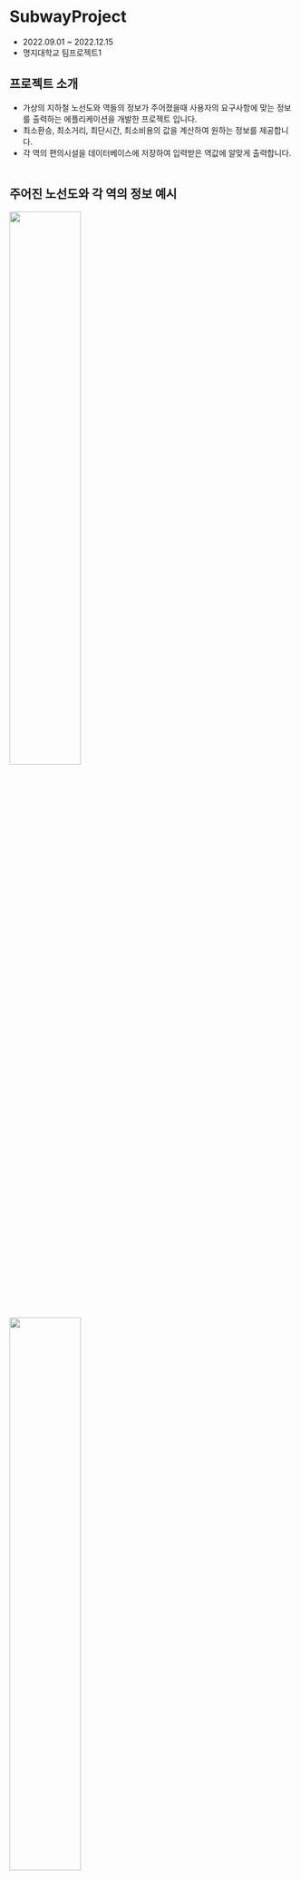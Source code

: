 # SubwayProject
* 2022.09.01 ~ 2022.12.15
* 명지대학교 팀프로젝트1

## 프로젝트 소개
* 가상의 지하철 노선도와 역들의 정보가 주어졌을때 사용자의 요구사항에 맞는 정보를 출력하는 에플리케이션을 개발한 프로젝트 입니다.
* 최소환승, 최소거리, 최단시간, 최소비용의 값을 계산하여 원하는 정보를 제공합니다.
* 각 역의 편의시설을 데이터베이스에 저장하여 입력받은 역값에 알맞게 출력합니다.
<br/><br/>
## 주어진 노선도와 각 역의 정보 예시
<img width="50%" src="https://github.com/Cthj1234/SubwayProject/assets/114575847/6e4bc6a2-6b7b-4d7c-940a-8ec931687fbf"/>
<img width="50%" src="https://github.com/Cthj1234/SubwayProject/assets/114575847/09b7a529-40a4-4eb0-84f0-0d744a2fdebf"/>
<br/><br/>

#### UseCaseDiagram
<img width="50%" src="https://github.com/Cthj1234/SubwayProject/assets/114575847/bf5527bf-dab4-4d9e-8cf3-8b03dcd4c437"/>
<br/><br/>

#### UI설계
<img width="50%" src="https://github.com/Cthj1234/SubwayProject/assets/114575847/b6b69cc2-6b5b-48d4-a392-ba9adc63f772"/>
<br/><br/>

#### 완성된 화면 예시
<img width="50%" src="https://github.com/Cthj1234/SubwayProject/assets/114575847/37238fe1-c436-4798-93d4-a3a3ca3d76ee"/>
